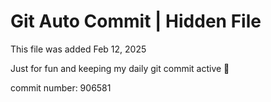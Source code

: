 # Git Auto Commit | Hidden File

This file was added Feb 12, 2025

Just for fun and keeping my daily git commit active 🤪

commit number: 906581
